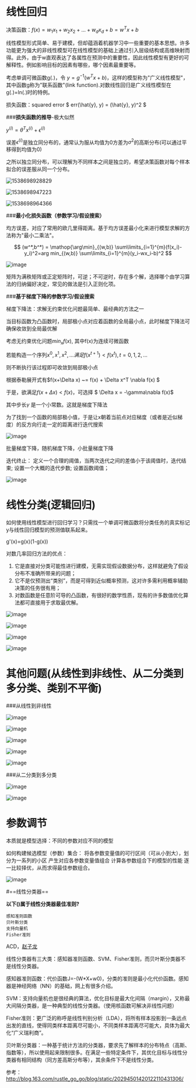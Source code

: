 # 线性回归

决策函数：$f(x) = w_1x_1 + w_2 x_2 + ... + w_d x_d + b = w^T x + b$

线性模型形式简单、易于建模，但却蕴涵着机器学习中一些重要的基本思想。许多功能更为强大的非线性模型可在线性模型的基础上通过引入层级结构或高维映射而得。此外，由于w直观表达了各属性在预测中的重要性，因此线性模型有更好的可解释性。例如影响目标的因素有哪些，哪个因素最重要等。

考虑单调可微函数g(.)，令 $y=g^{-1}(w^Tx+b)$，这样的模型称为"广义线性模型"，其中函数g称为"联系函数"(link function).对数线性回归是广义线性模型在g(.)=ln(.)时的特例。

损失函数：squared error  $ err(\hat{y}, y) = (\hat{y}, y)^2 $

###**损失函数的推导**-极大似然

$y^{(i)}=\theta^Tx^{(i)}+\epsilon^{(i)}$

误差$\epsilon^{(i)}$是独立同分布的，通常认为服从均值为0方差为$\sigma^2$的高斯分布(可以通过平移得到均值为0)

之所以独立同分布，可以理解为不同样本之间是独立的，希望决策函数对每个样本拟合的误差服从同一个分布。

![1538698928829](../img/1538698928829.png)

![1538698947223](../img/1538698947223.png)

![1538698964366](../img/1538698964366.png)

###**最小化损失函数（参数学习/假设搜索）**

均方误差，对应了常用的欧几里得距离。基于均方误差最小化来进行模型求解的方法称为"最小二乘法"。

$$   (w^*,b^*) = \mathop{\arg\min}_{(w,b)} \sum\limits_{i=1}^{m}(f(x_i)-y_i)^2=arg min_{(w,b)} \sum\limits_{i=1}^{m}(y_i-wx_i-b)^2 $$

![image](https://github.com/LinglingGreat/Quote/raw/master/img/ML/linear1.png)

矩阵为满秩矩阵或正定矩阵时，可逆；不可逆时，存在多个解，选择哪个由学习算法的归纳偏好决定，常见的做法是引入正则化项。

###**基于梯度下降的参数学习/假设搜索**

梯度下降法：求解无约束优化问题最简单、最经典的方法之一

当目标函数为凸函数时，局部极小点对应着函数的全局最小点，此时梯度下降法可确保收敛到全局最优解



考虑无约束优化问题$min_x f(x)$, 其中f(x)为连续可微函数

若能构造一个序列$x^0, x^1, x^2,...满足f(x^{t+1}) < f(x^t), t=0,1,2,...$

则不断执行该过程即可收敛到局部极小点

根据泰勒展开式有$f(x+\Delta x) ~= f(x) + \Delta x^T \nabla f(x) $

于是，欲满足$f(x+\Delta x) < f(x)$，可选择 $ \Delta x = -\gamma\nabla f(x)$

其中步长$\gamma$ 是一个小常数。这就是梯度下降法



为了找到一个函数的局部极小值，于是让x朝着当前点对应梯度（或者是近似梯度）的反方向行走一定的距离进行迭代搜索

![image](https://github.com/LinglingGreat/Quote/raw/master/img/ML/linear2.jpg)

批量梯度下降，随机梯度下降，小批量梯度下降



迭代终止：
定义一个合理的阈值，当两次迭代之间的差值小于该阈值时，迭代结束;
设置一个大概的迭代步数;
设置函数阈值；

![image](https://github.com/LinglingGreat/Quote/raw/master/img/ML/linear3.png)

# 线性分类(逻辑回归)

如何使用线性模型进行回归学习？只需找一个单调可微函数将分类任务的真实标记y与线性回归模型的预测值联系起来。

g'(x)=g(x)(1-g(x))

对数几率回归方法的优点：

1. 它是直接对分类可能性进行建模，无需实现假设数据分布，这样就避免了假设分布不准确所带来的问题；
2. 它不是仅预测出“类别”，而是可得到近似概率预测，这对许多需利用概率辅助决策的任务很有用；
3. 对数函数是任意阶可导的凸函数，有很好的数学性质，现有的许多数值优化算法都可直接用于求取最优解。

![image](https://github.com/LinglingGreat/Quote/raw/master/img/ML/linear4.png)

![image](https://github.com/LinglingGreat/Quote/raw/master/img/ML/linear5.png)

![image](https://github.com/LinglingGreat/Quote/raw/master/img/ML/linear6.png) 

![image](https://github.com/LinglingGreat/Quote/raw/master/img/ML/linear7.png) 

# 其他问题(从线性到非线性、从二分类到多分类、类别不平衡)

###从线性到非线性

![image](https://github.com/LinglingGreat/Quote/raw/master/img/ML/linear8.png) 

![image](https://github.com/LinglingGreat/Quote/raw/master/img/ML/linear9.png) 

![image](https://github.com/LinglingGreat/Quote/raw/master/img/ML/linear10.png) 

![image](https://github.com/LinglingGreat/Quote/raw/master/img/ML/linear11.png) 

![image](https://github.com/LinglingGreat/Quote/raw/master/img/ML/linear12.png)

###从二分类到多分类 

![image](https://github.com/LinglingGreat/Quote/raw/master/img/ML/linear13.png) 

![image](https://github.com/LinglingGreat/Quote/raw/master/img/ML/linear14.png) 

# 参数调节

本质就是模型选择：不同的参数对应不同的模型

如何构建候选模型（参数）集合：
将各参数变量值的可行区间（可从小到大），划分为一系列的小区
产生对应各参数变量值组合
计算各参数组合下的模型的性能
逐一比较择优，从而求得最佳参数组合。

![image](https://github.com/LinglingGreat/Quote/raw/master/img/ML/linear20.png) 

#==线性分类器==

**以下()属于线性分类器最佳准则?**

```
感知准则函数
贝叶斯分类
支持向量机
Fisher准则
```

ACD，[赵子龙](https://www.nowcoder.com/profile/730218)

线性分类器有三大类：感知器准则函数、SVM、Fisher准则，而贝叶斯分类器不是线性分类器。

感知器准则函数：代价函数J=-(W*X+w0)，分类的准则是最小化代价函数。感知器是神经网络（NN）的基础，网上有很多介绍。

SVM：支持向量机也是很经典的算法，优化目标是最大化间隔（margin），又称最大间隔分类器，是一种典型的线性分类器。（使用核函数可解决非线性问题）

Fisher准则：更广泛的称呼是线性判别分析（LDA），将所有样本投影到一条远点出发的直线，使得同类样本距离尽可能小，不同类样本距离尽可能大，具体为最大化“广义瑞利商”。

贝叶斯分类器：一种基于统计方法的分类器，要求先了解样本的分布特点（高斯、指数等），所以使用起来限制很多。在满足一些特定条件下，其优化目标与线性分类器有相同结构（同方差高斯分布等），其余条件下不是线性分类。

参考：http://blog.163.com/rustle_go_go/blog/static/20294501420122110431306/